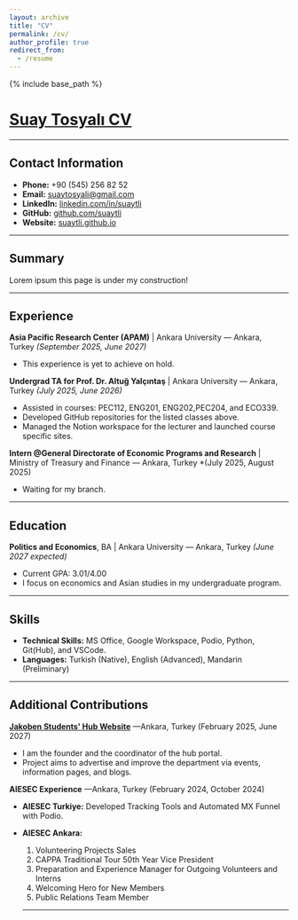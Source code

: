 ```yaml
---
layout: archive
title: "CV"
permalink: /cv/
author_profile: true
redirect_from:
  - /resume
---
```


{% include base_path %}

# [Suay Tosyalı CV](https://drive.google.com/file/d/1g5D0b_oFNSwwVFbIdVQ3bn90CthdbqrH/view?usp=sharing) 
---
## Contact Information
- **Phone:** +90 (545) 256 82 52
- **Email:** [suaytosyali@gmail.com](mailto:suaytosyali@gmail.com)
- **LinkedIn:** [linkedin.com/in/suaytli](https://www.linkedin.com/in/suay-tosyali/)
- **GitHub:** [github.com/suaytli](github.com/suaytli)
- **Website:** [suaytli.github.io](suaytli.github.io)
---
## Summary
Lorem ipsum this page is under my construction!

---
## Experience

**Asia Pacific Research Center (APAM)** | Ankara University — Ankara, Turkey
*(September 2025, June 2027)*
- This experience is yet to achieve on hold.

**Undergrad TA for Prof. Dr. Altuğ Yalçıntaş** | Ankara University — Ankara, Turkey
*(July 2025, June 2026)*
- Assisted in courses: PEC112, ENG201, ENG202,PEC204, and ECO339.
- Developed GitHub repositories for the listed classes above.
- Managed the Notion workspace for the lecturer and launched course specific sites.

**Intern @General Directorate of Economic Programs and Research** | Ministry of Treasury and Finance — Ankara, Turkey
*(July 2025, August 2025)
- Waiting for my branch.

----
## Education

**Politics and Economics**, BA | Ankara University — Ankara, Turkey
*(June 2027 expected)*
- Current GPA: 3.01/4.00
- I focus on economics and Asian studies in my undergraduate program.

---
## Skills
- **Technical Skills:** MS Office, Google Workspace, Podio, Python, Git(Hub), and VSCode.
- **Languages:** Turkish (Native), English (Advanced), Mandarin (Preliminary) 

---
## Additional Contributions

**[Jakoben Students' Hub Website](https://jakoben.framer.website/)** —Ankara, Turkey
(February 2025, June 2027)
- I am the founder and the coordinator of the hub portal.
- Project aims to advertise and improve the department via events, information pages, and blogs.

**AIESEC Experience** —Ankara, Turkey
(February 2024, October 2024)
- **AIESEC Turkiye:** Developed Tracking Tools and Automated MX Funnel with Podio.
- **AIESEC Ankara:** 
	1. Volunteering Projects Sales 
	2. CAPPA Traditional Tour 50th Year Vice President
	3. Preparation and Experience Manager for Outgoing Volunteers and Interns
	4. Welcoming Hero for New Members
	5. Public Relations Team Member

	---